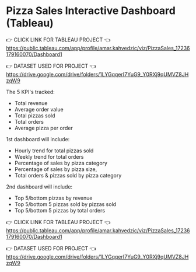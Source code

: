 # Pizza Sales Interactive Dashboard (Tableau)

 👉 CLICK LINK FOR TABLEAU PROJECT 👈
https://public.tableau.com/app/profile/amar.kahvedzic/viz/PizzaSales_17236179160070/Dashboard1

👉 DATASET USED FOR PROJECT 👈
https://drive.google.com/drive/folders/1LYGqqerI7YuG9_Y0RXj9qUMVZ8JHzqW9

The 5 KPI's tracked:
- Total revenue
- Average order value
- Total pizzas sold
- Total orders
- Average pizza per order

1st dashboard will include:
- Hourly trend for total pizzas sold
- Weekly trend for total orders
- Percentage of sales by pizza category
- Percentage of sales by pizza size,
- Total orders & pizzas sold by pizza category

2nd dashboard will include:
- Top 5/bottom pizzas by revenue
- Top 5/bottom 5 pizzas sold by pizzas sold
- Top 5/bottom 5 pizzas by total orders

 👉 CLICK LINK FOR TABLEAU PROJECT 👈
https://public.tableau.com/app/profile/amar.kahvedzic/viz/PizzaSales_17236179160070/Dashboard1

👉 DATASET USED FOR PROJECT 👈
https://drive.google.com/drive/folders/1LYGqqerI7YuG9_Y0RXj9qUMVZ8JHzqW9

